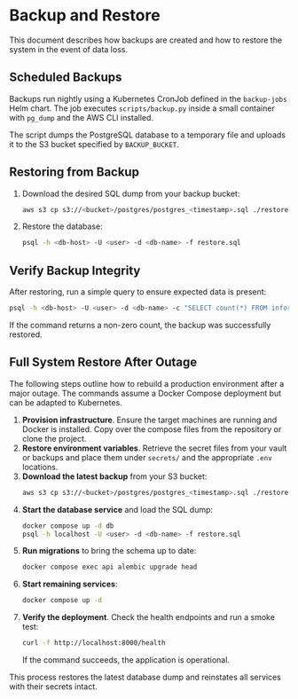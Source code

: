 # Backup and Restore

This document describes how backups are created and how to restore the
system in the event of data loss.

## Scheduled Backups

Backups run nightly using a Kubernetes CronJob defined in the `backup-jobs`
Helm chart. The job executes `scripts/backup.py` inside a small container
with `pg_dump` and the AWS CLI installed.

The script dumps the PostgreSQL database to a temporary file and uploads it to
the S3 bucket specified by `BACKUP_BUCKET`.

## Restoring from Backup

1. Download the desired SQL dump from your backup bucket:
   ```bash
   aws s3 cp s3://<bucket>/postgres/postgres_<timestamp>.sql ./restore.sql
   ```
2. Restore the database:
   ```bash
   psql -h <db-host> -U <user> -d <db-name> -f restore.sql
   ```

## Verify Backup Integrity

After restoring, run a simple query to ensure expected data is present:

```bash
psql -h <db-host> -U <user> -d <db-name> -c "SELECT count(*) FROM information_schema.tables;"
```

If the command returns a non-zero count, the backup was successfully restored.

## Full System Restore After Outage

The following steps outline how to rebuild a production environment after a
major outage. The commands assume a Docker Compose deployment but can be
adapted to Kubernetes.

1. **Provision infrastructure**. Ensure the target machines are running and
   Docker is installed. Copy over the compose files from the repository or
   clone the project.
2. **Restore environment variables**. Retrieve the secret files from your
   vault or backups and place them under `secrets/` and the appropriate
   `.env` locations.
3. **Download the latest backup** from your S3 bucket:
   ```bash
   aws s3 cp s3://<bucket>/postgres/postgres_<timestamp>.sql ./restore.sql
   ```
4. **Start the database service** and load the SQL dump:
   ```bash
   docker compose up -d db
   psql -h localhost -U <user> -d <db-name> -f restore.sql
   ```
5. **Run migrations** to bring the schema up to date:
   ```bash
   docker compose exec api alembic upgrade head
   ```
6. **Start remaining services**:
   ```bash
   docker compose up -d
   ```
7. **Verify the deployment**. Check the health endpoints and run a smoke test:
   ```bash
   curl -f http://localhost:8000/health
   ```
   If the command succeeds, the application is operational.

This process restores the latest database dump and reinstates all services with
their secrets intact.
